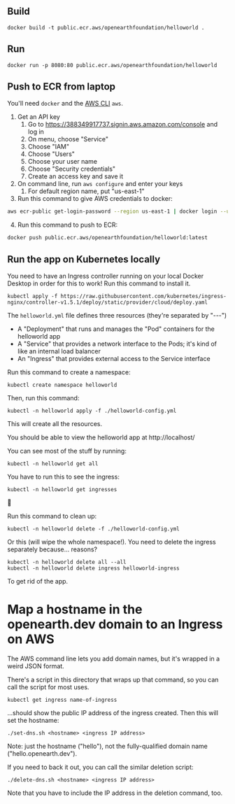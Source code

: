 ## Build
``` docker build -t public.ecr.aws/openearthfoundation/helloworld . ```

## Run
``` docker run -p 8080:80 public.ecr.aws/openearthfoundation/helloworld ```

## Push to ECR from laptop

You'll need `docker` and the [AWS CLI](https://aws.amazon.com/cli/) `aws`.

1. Get an API key
    1. Go to https://388349917737.signin.aws.amazon.com/console and log in
    2. On menu, choose "Service"
    3. Choose "IAM"
    4. Choose "Users"
    5. Choose your user name
    6. Choose "Security credentials"
    7. Create an access key and save it
2. On command line, run `aws configure` and enter your keys
    1. For default region name, put "us-east-1"
3. Run this command to give AWS credentials to docker:
```bash
aws ecr-public get-login-password --region us-east-1 | docker login --username AWS --password-stdin public.ecr.aws/openearthfoundation
```
4. Run this command to push to ECR:
```
docker push public.ecr.aws/openearthfoundation/helloworld:latest
```

## Run the app on Kubernetes locally

You need to have an Ingress controller running on your local Docker Desktop in order for this to work! Run this command to install it.

```
kubectl apply -f https://raw.githubusercontent.com/kubernetes/ingress-nginx/controller-v1.5.1/deploy/static/provider/cloud/deploy.yaml
```

The `helloworld.yml` file defines three resources (they're separated by "---")

- A "Deployment" that runs and manages the "Pod" containers for the helloworld app
- A "Service" that provides a network interface to the Pods; it's kind of like an internal load balancer
- An "Ingress" that provides external access to the Service interface

Run this command to create a namespace:

```
kubectl create namespace helloworld
```

Then, run this command:

```
kubectl -n helloworld apply -f ./helloworld-config.yml
```

This will create all the resources.

You should be able to view the helloworld app at http://localhost/

You can see most of the stuff by running:

```
kubectl -n helloworld get all
```

You have to run this to see the ingress:

```
kubectl -n helloworld get ingresses
```

:shrug:

Run this command to clean up:

```
kubectl -n helloworld delete -f ./helloworld-config.yml
```

Or this (will wipe the whole namespace!). You need to delete the ingress separately because... reasons?

```
kubectl -n helloworld delete all --all
kubectl -n helloworld delete ingress helloworld-ingress
```

To get rid of the app.

# Map a hostname in the openearth.dev domain to an Ingress on AWS

The AWS command line lets you add domain names, but it's wrapped in a weird JSON format.

There's a script in this directory that wraps up that command, so you can call the script for most uses.

```
kubectl get ingress name-of-ingress
```

...should show the public IP address of the ingress created. Then this will set the hostname:

```
./set-dns.sh <hostname> <ingress IP address>
```

Note: just the hostname ("hello"), not the fully-qualified domain name ("hello.openearth.dev").

If you need to back it out, you can call the similar deletion script:

```
./delete-dns.sh <hostname> <ingress IP address>
```

Note that you have to include the IP address in the deletion command, too.
